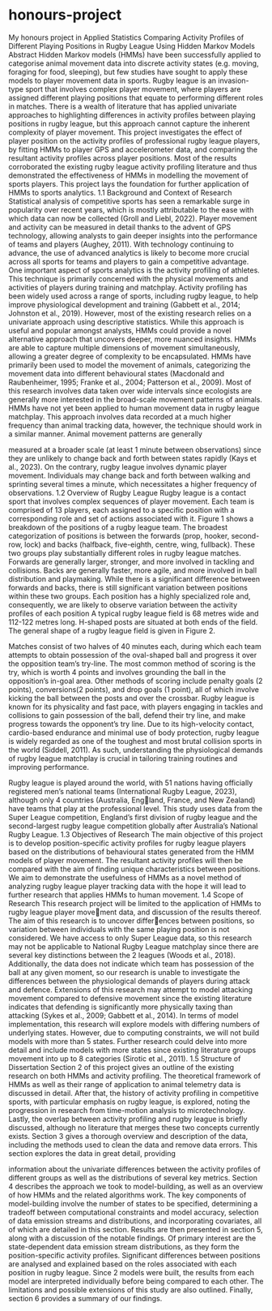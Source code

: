 # honours-project
My honours project in Applied Statistics
Comparing Activity Profiles of
Different Playing Positions in Rugby
League Using Hidden Markov Models
Abstract
Hidden Markov models (HMMs) have been successfully applied to categorise animal movement
data into discrete activity states (e.g. moving, foraging for food, sleeping), but few studies have
sought to apply these models to player movement data in sports.
Rugby league is an invasion-type sport that involves complex player movement, where players
are assigned different playing positions that equate to performing different roles in matches.
There is a wealth of literature that has applied univariate approaches to highlighting differences
in activity profiles between playing positions in rugby league, but this approach cannot capture
the inherent complexity of player movement.
This project investigates the effect of player position on the activity profiles of professional
rugby league players, by fitting HMMs to player GPS and accelerometer data, and comparing
the resultant activity profiles across player positions. Most of the results corroborated the
existing rugby league activity profiling literature and thus demonstrated the effectiveness of
HMMs in modelling the movement of sports players. This project lays the foundation for
further application of HMMs to sports analytics.
1.1 Background and Context of Research
Statistical analysis of competitive sports has seen a remarkable surge in popularity over recent
years, which is mostly attributable to the ease with which data can now be collected (Groll and
Liebl, 2022). Player movement and activity can be measured in detail thanks to the advent of
GPS technology, allowing analysts to gain deeper insights into the performance of teams and
players (Aughey, 2011). With technology continuing to advance, the use of advanced analytics
is likely to become more crucial across all sports for teams and players to gain a competitive
advantage.
One important aspect of sports analytics is the activity profiling of athletes. This technique
is primarily concerned with the physical movements and activities of players during training
and matchplay. Activity profiling has been widely used across a range of sports, including
rugby league, to help improve physiological development and training (Gabbett et al., 2014;
Johnston et al., 2019). However, most of the existing research relies on a univariate approach
using descriptive statistics. While this approach is useful and popular amongst analysts, HMMs
could provide a novel alternative approach that uncovers deeper, more nuanced insights. HMMs
are able to capture multiple dimensions of movement simultaneously, allowing a greater degree
of complexity to be encapsulated.
HMMs have primarily been used to model the movement of animals, categorizing the movement
data into different behavioural states (Macdonald and Raubenheimer, 1995; Franke et al.,
2004; Patterson et al., 2009). Most of this research involves data taken over wide intervals
since ecologists are generally more interested in the broad-scale movement patterns of animals.
HMMs have not yet been applied to human movement data in rugby league matchplay. This
approach involves data recorded at a much higher frequency than animal tracking data, however,
the technique should work in a similar manner. Animal movement patterns are generally

measured at a broader scale (at least 1 minute between observations) since they are unlikely to
change back and forth between states rapidly (Kays et al., 2023). On the contrary, rugby league
involves dynamic player movement. Individuals may change back and forth between walking
and sprinting several times a minute, which necessitates a higher frequency of observations.
1.2 Overview of Rugby League
Rugby league is a contact sport that involves complex sequences of player movement. Each
team is comprised of 13 players, each assigned to a specific position with a corresponding
role and set of actions associated with it. Figure 1 shows a breakdown of the positions of a
rugby league team. The broadest categorization of positions is between the forwards (prop,
hooker, second-row, lock) and backs (halfback, five-eighth, centre, wing, fullback). These two
groups play substantially different roles in rugby league matches. Forwards are generally larger,
stronger, and more involved in tackling and collisions. Backs are generally faster, more agile,
and more involved in ball distribution and playmaking. While there is a significant difference
between forwards and backs, there is still significant variation between positions within these
two groups. Each position has a highly specialized role and, consequently, we are likely to
observe variation between the activity profiles of each position
A typical rugby league field is 68 metres wide and 112-122 metres long. H-shaped posts are
situated at both ends of the field. The general shape of a rugby league field is given in Figure 2.

Matches consist of two halves of 40 minutes each, during which each team attempts to obtain
possession of the oval-shaped ball and progress it over the opposition team’s try-line. The most
common method of scoring is the try, which is worth 4 points and involves grounding the ball
in the opposition’s in-goal area. Other methods of scoring include penalty goals (2 points),
conversions(2 points), and drop goals (1 point), all of which involve kicking the ball between
the posts and over the crossbar.
Rugby league is known for its physicality and fast pace, with players engaging in tackles and
collisions to gain possession of the ball, defend their try line, and make progress towards the
opponent’s try line. Due to its high-velocity contact, cardio-based endurance and minimal use
of body protection, rugby league is widely regarded as one of the toughest and most brutal
collision sports in the world (Siddell, 2011). As such, understanding the physiological demands
of rugby league matchplay is crucial in tailoring training routines and improving performance.

Rugby league is played around the world, with 51 nations having officially registered men’s
national teams (International Rugby League, 2023), although only 4 countries (Australia, England, France, and New Zealand) have teams that play at the professional level. This study
uses data from the Super League competition, England’s first division of rugby league and the
second-largest rugby league competition globally after Australia’s National Rugby League.
1.3 Objectives of Research
The main objective of this project is to develop position-specific activity profiles for rugby league
players based on the distributions of behavioural states generated from the HMM models of
player movement. The resultant activity profiles will then be compared with the aim of finding
unique characteristics between positions. We aim to demonstrate the usefulness of HMMs as
a novel method of analyzing rugby league player tracking data with the hope it will lead to
further research that applies HMMs to human movement.
1.4 Scope of Research
This research project will be limited to the application of HMMs to rugby league player movement data, and discussion of the results thereof. The aim of this research is to uncover differences between positions, so variation between individuals with the same playing position is not
considered.
We have access to only Super League data, so this research may not be applicable to National
Rugby League matchplay since there are several key distinctions between the 2 leagues (Woods
et al., 2018). Additionally, the data does not indicate which team has possession of the ball
at any given moment, so our research is unable to investigate the differences between the
physiological demands of players during attack and defence. Extensions of this research may
attempt to model attacking movement compared to defensive movement since the existing
literature indicates that defending is significantly more physically taxing than attacking (Sykes
et al., 2009; Gabbett et al., 2014).
In terms of model implementation, this research will explore models with differing numbers of
underlying states. However, due to computing constraints, we will not build models with more
than 5 states. Further research could delve into more detail and include models with more
states since existing literature groups movement into up to 8 categories (Sirotic et al., 2011).
1.5 Structure of Dissertation
Section 2 of this project gives an outline of the existing research on both HMMs and activity
profiling. The theoretical framework of HMMs as well as their range of application to animal
telemetry data is discussed in detail. After that, the history of activity profiling in competitive
sports, with particular emphasis on rugby league, is explored, noting the progression in research
from time-motion analysis to microtechnology. Lastly, the overlap between activity profiling
and rugby league is briefly discussed, although no literature that merges these two concepts
currently exists.
Section 3 gives a thorough overview and description of the data, including the methods used to
clean the data and remove data errors. This section explores the data in great detail, providing

information about the univariate differences between the activity profiles of different groups as
well as the distributions of several key metrics.
Section 4 describes the approach we took to model-building, as well as an overview of how
HMMs and the related algorithms work. The key components of model-building involve the
number of states to be specified, determining a tradeoff between computational constraints
and model accuracy, selection of data emission streams and distributions, and incorporating
covariates, all of which are detailed in this section.
Results are then presented in section 5, along with a discussion of the notable findings. Of
primary interest are the state-dependent data emission stream distributions, as they form the
position-specific activity profiles. Significant differences between positions are analysed and
explained based on the roles associated with each position in rugby league. Since 2 models
were built, the results from each model are interpreted individually before being compared to
each other. The limitations and possible extensions of this study are also outlined. Finally,
section 6 provides a summary of our findings.
